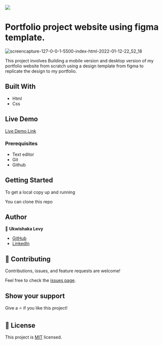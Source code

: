 ![](https://img.shields.io/badge/Microverse-blueviolet)

# Portfolio project website using figma template.

![screencapture-127-0-0-1-5500-index-html-2022-01-12-22_52_18](https://user-images.githubusercontent.com/87197412/149220590-d1b7d6b1-bc0b-4b1c-b030-7a07eccb34f6.png)

This project involves Building a mobile version and desktop version of my portfolio website from scratch using a design template from figma to replicate the design to my portfolio.

## Built With

- Html
- Css


## Live Demo

[Live Demo Link](https://levy002.github.io/My-Portofolio/)

### Prerequisites

- Text editor
- Git
- Github

## Getting Started

To get a local copy up and running

  You can clone this repo

## Author

👤 **Ukwishaka Levy**

- [GitHub](https://github.com/levy002)
- [LinkedIn](https://www.linkedin.com/in/levy-ukwishaka-405391223)

## 🤝 Contributing

Contributions, issues, and feature requests are welcome!

Feel free to check the [issues page](.../).

## Show your support

Give a ⭐️ if you like this project!

## 📝 License

This project is [MIT](./MIT.md) licensed.
